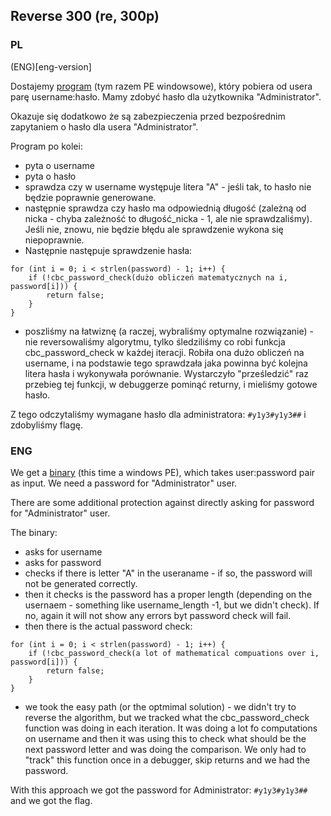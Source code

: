 ﻿## Reverse 300 (re, 300p)

### PL
(ENG)[eng-version]

Dostajemy [program](./r300.exe) (tym razem PE windowsowe), który pobiera od usera parę username:hasło. Mamy zdobyć hasło dla użytkownika "Administrator".

Okazuje się dodatkowo że są zabezpieczenia przed bezpośrednim zapytaniem o hasło dla usera "Administrator".

Program po kolei:
 - pyta o username
 - pyta o hasło
 - sprawdza czy w username występuje litera "A" - jeśli tak, to hasło nie będzie poprawnie generowane.
 - następnie sprawdza czy hasło ma odpowiednią długość (zależną od nicka - chyba zależność to długość_nicka - 1, ale nie sprawdzaliśmy). Jeśli nie, znowu, nie będzie błędu ale sprawdzenie wykona się niepoprawnie.
 - Następnie następuje sprawdzenie hasła:

```
for (int i = 0; i < strlen(password) - 1; i++) {
    if (!cbc_password_check(dużo obliczeń matematycznych na i, password[i])) {
        return false;
    }
}
```

 - poszliśmy na łatwiznę (a raczej, wybraliśmy optymalne rozwiązanie) - nie reversowaliśmy algorytmu, tylko śledziliśmy co robi funkcja cbc_password_check w każdej iteracji. Robiła ona dużo obliczeń na username, i na podstawie tego sprawdzała jaka powinna być kolejna litera hasła i wykonywała porównanie. Wystarczyło "prześledzić" raz przebieg tej funkcji, w debuggerze pominąć returny, i mieliśmy gotowe hasło.

Z tego odczytaliśmy wymagane hasło dla administratora: `#y1y3#y1y3##` i zdobyliśmy flagę.

### ENG

We get a [binary](./r300.exe) (this time a windows PE), which takes user:password pair as input. We need a password for "Administrator" user.

There are some additional protection against directly asking for password for "Administrator" user.

The binary:
 - asks for username
 - asks for password
 - checks if there is letter "A" in the useraname - if so, the password will not be generated correctly.
 - then it checks is the password has a proper length (depending on the usernaem - something like username_length -1, but we didn't check). If no, again it will not show any errors byt password check will fail.
 - then there is the actual password check:

```
for (int i = 0; i < strlen(password) - 1; i++) {
    if (!cbc_password_check(a lot of mathematical compuations over i, password[i])) {
        return false;
    }
}
```

- we took the easy path (or the optmimal solution) - we didn't try to reverse the algorithm, but we tracked what the cbc_password_check function was doing in each iteration. It was doing a lot fo computations on username and then it was using this to check what should be the next password letter and was doing the comparison. We only had to "track" this function once in a debugger, skip returns and we had the password.

With this approach we got the password for Administrator: `#y1y3#y1y3##` and we got the flag.